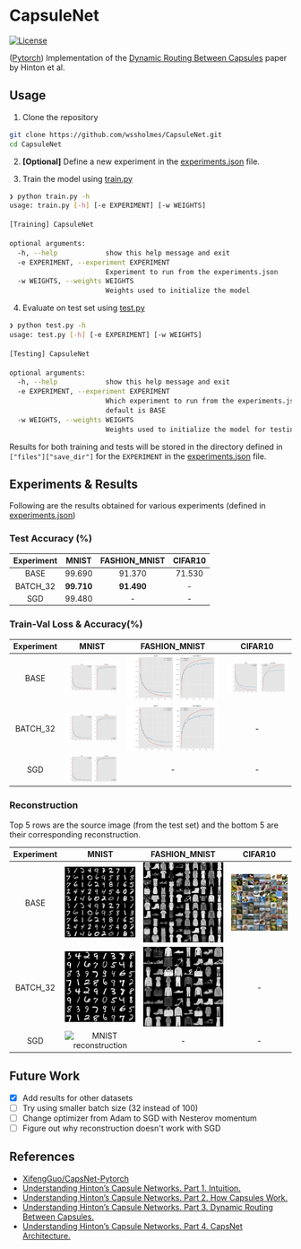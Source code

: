 # CapsuleNet
[![License](https://img.shields.io/github/license/mashape/apistatus.svg?maxAge=2592000)](./LICENSE)

([Pytorch](https://pytorch.org)) Implementation of the [Dynamic Routing Between Capsules](https://arxiv.org/pdf/1710.09829.pdf) paper by Hinton et al.

## Usage

1. Clone the repository

``` sh
git clone https://github.com/wssholmes/CapsuleNet.git
cd CapsuleNet
```

2. **[Optional]** Define a new experiment in the [experiments.json](./experiments.json) file.

3. Train the model using [train.py](./train.py)

``` sh
❯ python train.py -h
usage: train.py [-h] [-e EXPERIMENT] [-w WEIGHTS]

[Training] CapsuleNet

optional arguments:
  -h, --help            show this help message and exit
  -e EXPERIMENT, --experiment EXPERIMENT
                        Experiment to run from the experiments.json
  -w WEIGHTS, --weights WEIGHTS
                        Weights used to initialize the model
```

4. Evaluate on test set using [test.py](./test.py)

``` sh
❯ python test.py -h
usage: test.py [-h] [-e EXPERIMENT] [-w WEIGHTS]

[Testing] CapsuleNet

optional arguments:
  -h, --help            show this help message and exit
  -e EXPERIMENT, --experiment EXPERIMENT
                        Which experiment to run from the experiments.json,
                        default is BASE
  -w WEIGHTS, --weights WEIGHTS
                        Weights used to initialize the model for testing.

```

Results for both training and tests will be stored in the directory defined in `["files"]["save_dir"]` for the `EXPERIMENT` in the [experiments.json](./experiments.json) file.

## Experiments & Results

Following are the results obtained for various experiments (defined in [experiments.json](./experiments.json))

### Test Accuracy (%)

Experiment | MNIST| FASHION_MNIST | CIFAR10 
:----------:|:----:|:-------------:|:-------:
BASE        |99.690|    91.370     |  71.530 
BATCH_32    |**99.710**|    **91.490**     |    -
SGD         | 99.480  |    -       |  -

### Train-Val Loss & Accuracy(%)

Experiment | MNIST | FASHION_MNIST | CIFAR10
:---------:|:-----:|:-------------:|:-------:
BASE | ![MNIST train-val loss & acc](./results/BASE_MNIST/plot.png) | ![FASHION MNIST train-val loss & acc](./results/BASE_FASHION_MNIST/plot.png) | ![CIFAR10 train-val loss & acc](./results/BASE_CIFAR10/plot.png) 
BATCH_32 | ![MNIST train-val loss & acc](./results/BATCH_32_MNIST/plot.png) | ![FASHION MNIST train-val loss & acc](./results/BATCH_32_FASHION_MNIST/plot.png) | - 
SGD | ![MNIST train-val loss & acc](./results/SGD_MNIST/plot.png) | -  | - 

### Reconstruction

Top 5 rows are the source image (from the test set) and the bottom 5 are their corresponding reconstruction.

Experiment | MNIST | FASHION_MNIST | CIFAR10
:---------:|:-----:|:-------------:|:-------:
BASE | ![MNIST reconstruction](./results/BASE_MNIST/reconstruction.png) | ![FASHION MNIST reconstruction](./results/BASE_FASHION_MNIST/reconstruction.png) | ![CIFAR10 reconstruction](./results/BASE_CIFAR10/reconstruction.png)
BATCH_32 | ![MNIST reconstruction](./results/BATCH_32_MNIST/reconstruction.png) | ![FASHION MNIST reconstruction](./results/BATCH_32_FASHION_MNIST/reconstruction.png) | -
SGD | ![MNIST reconstruction](./results/SGD/reconstruction.png) | -  | -

## Future Work

- [x] Add results for other datasets
- [ ] Try using smaller batch size (32 instead of 100)
- [ ] Change optimizer from Adam to SGD with Nesterov momentum
- [ ] Figure out why reconstruction doesn't work with SGD

## References

* [XifengGuo/CapsNet-Pytorch](https://github.com/XifengGuo/CapsNet-Pytorch)
* [Understanding Hinton’s Capsule Networks. Part 1. Intuition.](https://pechyonkin.me/capsules-1/)
* [Understanding Hinton’s Capsule Networks. Part 2. How Capsules Work.](https://pechyonkin.me/capsules-2/)
* [Understanding Hinton’s Capsule Networks. Part 3. Dynamic Routing Between Capsules.](https://pechyonkin.me/capsules-3/)
* [Understanding Hinton’s Capsule Networks. Part 4. CapsNet Architecture.](https://pechyonkin.me/capsules-4/)
